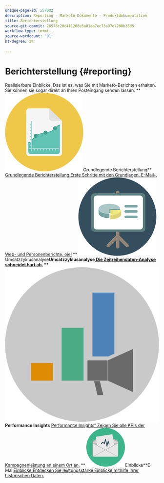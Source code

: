 ```yaml
---
unique-page-id: 557082
description: Reporting - Marketo-Dokumente - Produktdokumentation
title: Berichterstellung
source-git-commit: 26573c20c411208e5a01aa7ec73a97e7208b35d5
workflow-type: tm+mt
source-wordcount: '91'
ht-degree: 2%

---
```



# Berichterstellung {#reporting}

Realisierbare Einblicke. Das ist es, was Sie mit Marketo-Berichten erhalten. Sie können sie sogar direkt an Ihren Posteingang senden lassen.
** ![Grundlegende Berichterstellung](assets/documents-bookmarks-17.png)Grundlegende Berichterstellung** [Grundlegende Berichterstellung Erste Schritte mit den Grundlagen. E-Mail-, Web- und Personenberichte, oje!](https://docs.marketo.com/display/DOCS/Basic+Reporting)     ** ![Umsatzzyklusanalyse](assets/seo-08.png)Umsatzzyklusanalyse**Umsatzzyklusanalyse[ Die Zeitreihendaten-Analyse schneidet hart ab.](https://docs.marketo.com/display/DOCS/Revenue+Cycle+Analytics)     ** ![Performance Insights](assets/mpi-for-docs-2x.png)Performance Insights** [Performance Insights“ Zeigen Sie alle KPIs der Kampagnenleistung an einem Ort an.](https://docs.marketo.com/display/DOCS/Marketing+Performance+Insights)     ** ![E-Mail](assets/email-insights.png)Einblicke**E-Mail[Einblicke Entdecken Sie leistungsstarke Einblicke mithilfe Ihrer historischen Daten.](https://docs.marketo.com/display/DOCS/Email+Insights)

